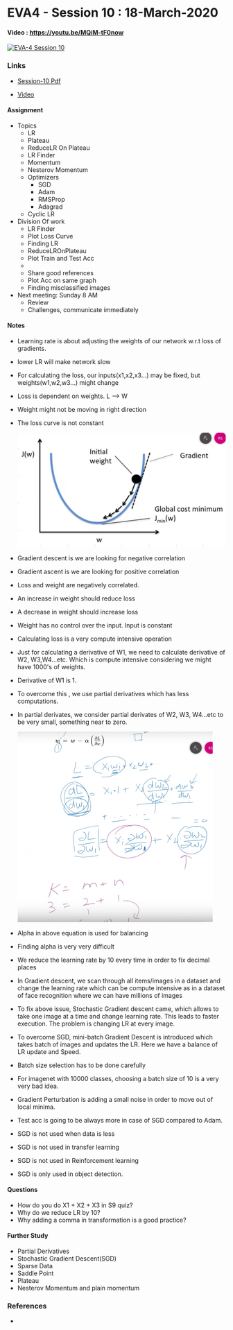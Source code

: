 # EVA4 - Session 10 : 18-March-2020

#### Video  : https://youtu.be/MQiM-tF0now

[![EVA-4 Session 10](http://img.youtube.com/vi/MQiM-tF0now/0.jpg)](https://youtu.be/MQiM-tF0now)

### Links

- [Session-10 Pdf](S10.pdf)

- [Video](https://youtu.be/MQiM-tF0now)

#### Assignment

- Topics
  - LR
  - Plateau
  - ReduceLR On Plateau
  - LR Finder
  - Momentum
  - Nesterov Momentum
  - Optimizers
    - SGD
    - Adam
    - RMSProp
    - Adagrad
  - Cyclic LR
- Division Of work
  - LR Finder
  - Plot Loss Curve
  - Finding LR
  - ReduceLROnPlateau
  - Plot Train and Test Acc
  - 
  - Share good references
  - Plot Acc on same graph
  - Finding misclassified images
- Next meeting: Sunday 8 AM
  - Review
  - Challenges, communicate immediately

#### Notes

-  Learning rate is about adjusting the weights of our network w.r.t loss of gradients.

- lower LR will make network slow

- For calculating the loss, our inputs(x1,x2,x3...) may be fixed, but weights(w1,w2,w3...) might change

- Loss is dependent on weights. L --> W

- Weight might not be moving in right direction

- The loss curve is not constant

  <img src=".\assets\loss_curve.png" alt="Loss Curve" style="zoom:50%;" />

- Gradient descent is we are looking for negative correlation

- Gradient ascent is we are looking for positive correlation

- Loss and weight are negatively correlated. 

- An increase in weight should reduce loss

- A decrease in weight should increase loss

- Weight has no control over the input. Input is constant

- Calculating loss is a very compute intensive operation

- Just for calculating a derivative of W1, we need to calculate derivative of W2, W3,W4...etc. Which is compute intensive considering we might have 1000's of weights.

- Derivative of W1 is 1.

- To overcome this , we use partial derivatives which has less computations.

- In partial derivates, we consider partial derivates of W2, W3, W4...etc to be very small, something near to zero.

  <img src=".\assets\derivative_partial.png" alt="Derivative vs Partial Derivative" style="zoom:50%;" />

- Alpha in above equation is used for balancing

- Finding alpha is very very difficult

- We reduce the learning rate by 10 every time in order to fix decimal places

- In Gradient descent, we scan through all items/images in a dataset and change the learning rate which can be compute intensive as in a dataset of face recognition where we can have millions of images

- To fix above issue, Stochastic Gradient descent came, which allows to take one image at a time and change learning rate. This leads to faster execution. The problem is changing LR at every image.

- To overcome SGD, mini-batch Gradient Descent is introduced which takes batch of images and updates the LR. Here we have a balance of LR update and Speed.

- Batch size selection has to be done carefully 

- For imagenet with 10000 classes, choosing a batch size of 10 is a very very bad idea.

- Gradient Perturbation is adding a small noise in order to move out of local minima.

- Test acc is going to be always more in case of SGD compared to Adam.

- SGD is not used when data is less

- SGD is not used in transfer learning

- SGD is not used in Reinforcement learning

- SGD is only used in object detection.



#### Questions

- How do you do X1 + X2 + X3 in S9 quiz?
- Why do we reduce LR by 10? 
- Why adding a comma in transformation is a good practice?

#### Further Study

- Partial Derivatives
- Stochastic Gradient Descent(SGD)
- Sparse Data
- Saddle Point
- Plateau
- Nesterov Momentum and plain momentum

### References

- 